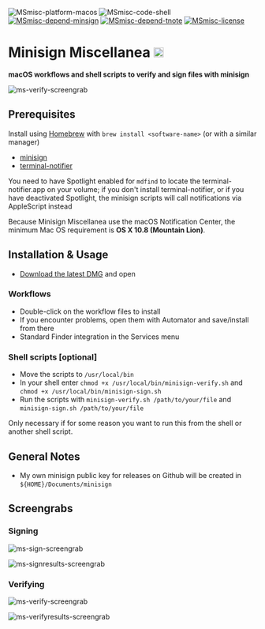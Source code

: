 ![MSmisc-platform-macos](https://img.shields.io/badge/platform-macOS-lightgrey.svg)
![MSmisc-code-shell](https://img.shields.io/badge/code-shell-yellow.svg)
[![MSmisc-depend-minsign](https://img.shields.io/badge/dependency-minisign%200.6-green.svg)](https://github.com/jedisct1/minisign)
[![MSmisc-depend-tnote](https://img.shields.io/badge/dependency-terminal--notifier%201.6.3-green.svg)](https://github.com/alloy/terminal-notifier)
[![MSmisc-license](http://img.shields.io/badge/license-MIT+-blue.svg)](https://github.com/JayBrown/minisign-misc/blob/master/license.md)

# Minisign Miscellanea <img src="https://github.com/JayBrown/minisign-misc/blob/master/img/jb-img.png" height="20px"/>
**macOS workflows and shell scripts to verify and sign files with minisign**

![ms-verify-screengrab](https://github.com/JayBrown/minisign-misc/blob/master/img/minisign-verify-grab.png)

## Prerequisites
Install using [Homebrew](http://brew.sh) with `brew install <software-name>` (or with a similar manager)

* [minisign](https://github.com/jedisct1/minisign)
* [terminal-notifier](https://github.com/alloy/terminal-notifier)

You need to have Spotlight enabled for `mdfind` to locate the terminal-notifier.app on your volume; if you don't install terminal-notifier, or if you have deactivated Spotlight, the minisign scripts will call notifications via AppleScript instead

Because Minisign Miscellanea use the macOS Notification Center, the minimum Mac OS requirement is **OS X 10.8 (Mountain Lion)**.

## Installation & Usage
* [Download the latest DMG](https://github.com/JayBrown/minisign-misc/releases) and open

### Workflows
* Double-click on the workflow files to install
* If you encounter problems, open them with Automator and save/install from there
* Standard Finder integration in the Services menu

### Shell scripts [optional]
* Move the scripts to `/usr/local/bin`
* In your shell enter `chmod +x /usr/local/bin/minisign-verify.sh` and `chmod +x /usr/local/bin/minisign-sign.sh`
* Run the scripts with `minisign-verify.sh /path/to/your/file` and `minisign-sign.sh /path/to/your/file`

Only necessary if for some reason you want to run this from the shell or another shell script.

## General Notes
* My own minisign public key for releases on Github will be created in `${HOME}/Documents/minisign`

## Screengrabs
### Signing
![ms-sign-screengrab](https://github.com/JayBrown/minisign-misc/blob/master/img/minisign-sign-grab.png)

![ms-signresults-screengrab](https://github.com/JayBrown/minisign-misc/blob/master/img/minisign-signingresults-grab.png)

### Verifying
![ms-verify-screengrab](https://github.com/JayBrown/minisign-misc/blob/master/img/minisign-verify-grab.png)

![ms-verifyresults-screengrab](https://github.com/JayBrown/minisign-misc/blob/master/img/minisign-verifyingresults-grab.png)
